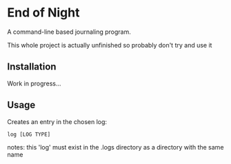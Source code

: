 # End of Night

A command-line based journaling program. 

This whole project is actually unfinished so probably don't try and use it

## Installation
Work in progress...

## Usage
Creates an entry in the chosen log:
```bash
log [LOG TYPE]
```
notes: this 'log' must exist in the .logs directory as a directory with the same name


